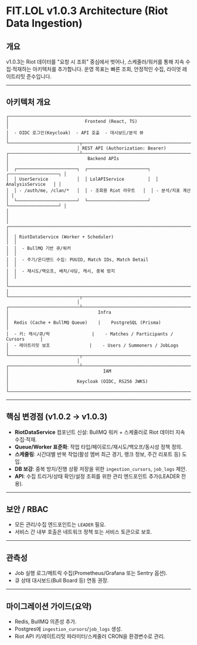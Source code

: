 # FIT.LOL v1.0.3 Architecture (Riot Data Ingestion)

## 개요
v1.0.3는 Riot 데이터를 "요청 시 조회" 중심에서 벗어나, 스케줄러/워커를 통해 지속 수집·적재하는 아키텍처를 추가합니다. 운영 목표는 빠른 조회, 안정적인 수집, 라이엇 레이트리밋 준수입니다.

---

## 아키텍처 개요
```
┌──────────────────────────────────────────────────────────────────────────────┐
│                             Frontend (React, TS)                             │
│  - OIDC 로그인(Keycloak)  - API 호출  - 대시보드/분석 뷰                     │
└───────────────────────────┬──────────────────────────────────────────────────┘
                           │ REST API (Authorization: Bearer)
┌───────────────────────────┴──────────────────────────────────────────────────┐
│                              Backend APIs                                     │
│  ┌───────────────────────┐  ┌───────────────────────┐  ┌───────────────────┐ │
│  │ UserService           │  │ LolAPIService         │  │ AnalysisService   │ │
│  │ - /auth/me, /clan/*   │  │ - 조회용 Riot 라우트   │  │ - 분석/지표 계산   │ │
│  └───────────────────────┘  └───────────────────────┘  └───────────────────┘ │
│                                                                              │
│  ┌────────────────────────────────────────────────────────────────────────┐  │
│  │ RiotDataService (Worker + Scheduler)                                    │  │
│  │  - BullMQ 기반 큐/워커                                                  │  │
│  │  - 주기/온디맨드 수집: PUUID, Match IDs, Match Detail                   │  │
│  │  - 재시도/백오프, 배치/샤딩, 캐시, 중복 방지                             │  │
│  └────────────────────────────────────────────────────────────────────────┘  │
└───────────────────────────┬──────────────────────────────────────────────────┘
                           │
┌───────────────────────────┴──────────────────────────────────────────────────┐
│                                  Infra                                        │
│  Redis (Cache + BullMQ Queue)    |    PostgreSQL (Prisma)                     │
│  - 키: 캐시/큐/락                |    - Matches / Participants / Cursors      │
│  - 레이트리밋 보조               |    - Users / Summoners / JobLogs           │
└───────────────────────────┬──────────────────────────────────────────────────┘
                           │
┌───────────────────────────┴──────────────────────────────────────────────────┐
│                                    IAM                                        │
│                          Keycloak (OIDC, RS256 JWKS)                          │
└──────────────────────────────────────────────────────────────────────────────┘
```

---

## 핵심 변경점 (v1.0.2 → v1.0.3)
- **RiotDataService** 컴포넌트 신설: BullMQ 워커 + 스케줄러로 Riot 데이터 지속 수집·적재.
- **Queue/Worker 표준화**: 작업 타입/페이로드/재시도/백오프/동시성 정책 정의.
- **스케줄링**: 시간대별 반복 작업(활성 멤버 최근 경기, 랭크 정보, 주간 리포트 등) 도입.
- **DB 보강**: 중복 방지/진행 상황 저장을 위한 `ingestion_cursors`, `job_logs` 제안.
- **API**: 수집 트리거/상태 확인/설정 조회를 위한 관리 엔드포인트 추가(LEADER 전용).

---

## 보안 / RBAC
- 모든 관리/수집 엔드포인트는 `LEADER` 필요.
- 서비스 간 내부 호출은 네트워크 정책 또는 서비스 토큰으로 보호.

---

## 관측성
- Job 실행 로그/메트릭 수집(Prometheus/Grafana 또는 Sentry 옵션).
- 큐 상태 대시보드(Bull Board 등) 연동 권장.

---

## 마이그레이션 가이드(요약)
- Redis, BullMQ 의존성 추가.
- Postgres에 `ingestion_cursors`/`job_logs` 생성.
- Riot API 키/레이트리밋 파라미터/스케줄러 CRON을 환경변수로 관리.
